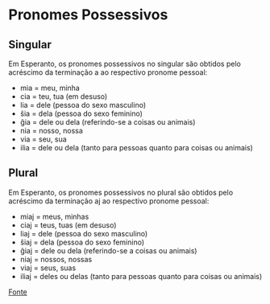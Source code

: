 # Pronomes Possessivos 

## Singular

Em Esperanto, os pronomes possessivos no singular são obtidos pelo acréscimo da terminação a ao respectivo pronome pessoal:

* mia = meu, minha
* cia = teu, tua (em desuso)
* lia = dele (pessoa do sexo masculino)
* ŝia = dela (pessoa do sexo feminino)
* ĝia = dele ou dela (referindo-se a coisas ou animais)
* nia = nosso, nossa
* via = seu, sua
* ilia = dele ou dela (tanto para pessoas quanto para coisas ou animais)


## Plural

Em Esperanto, os pronomes possessivos no plural são obtidos pelo acréscimo da terminação aj ao respectivo pronome pessoal:

* miaj = meus, minhas
* ciaj = teus, tuas (em desuso)
* liaj = dele (pessoa do sexo masculino)
* ŝiaj = dela (pessoa do sexo feminino)
* ĝiaj = dele ou dela (referindo-se a coisas ou animais)
* niaj = nossos, nossas
* viaj = seus, suas
* iliaj = deles ou delas (tanto para pessoas quanto para coisas ou animais)


[Fonte](http://www.kunlaboro.pro.br/esperanto/curso/pronomes/)